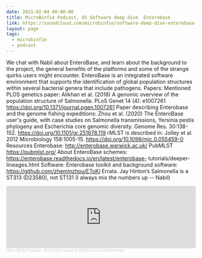 ```yaml
---
date: 2021-02-04 00:00:00
title: MicroBinfie Podcast, 45 Software deep dive  Enterobase
link: https://soundcloud.com/microbinfie/software-deep-dive-enterobase
layout: page
tags:
  - microbinfie
  - podcast
---
```

We chat with Nabil about EnteroBase, and learn about the background to
the project, the general benefits of the platforms and some of the
strange quirks users might encounter. EnteroBase is an integrated
software environment that supports the identification of global
population structures within several bacterial genera that include
pathogens.   Papers: Mentioned PLOS genetics paper: Alikhan et al.
(2018) A genomic overview of the population structure of Salmonella.
PLoS Genet 14 (4): e1007261
https://doi.org/10.1371/journal.pgen.1007261 Paper describing
Enterobase and the genome fishing expeditions: Zhou et al. (2020) The
EnteroBase user's guide, with case studies on Salmonella
transmissions, Yersinia pestis phylogeny and Escherichia core genomic
diversity. Genome Res. 30:138-152.
https://doi.org/10.1101/gr.251678.119  rMLST is described in: Jolley
et al. 2012 Microbiology 158:1005-15.
https://doi.org/10.1099/mic.0.055459-0 Resources Enterobase:
http://enterobase.warwick.ac.uk/ PubMLST https://pubmlst.org/  About
EnteroBase schemes:
https://enterobase.readthedocs.io/en/latest/enterobase-
tutorials/deeper-lineages.html Software: Enterobase toolkit and
background software: https://github.com/zheminzhou/EToKi   Errata.
Jay Hinton’s Salmonella is a ST313 (D23580), not ST131 (I always mix
the numbers up -- Nabil)

<iframe width="100%" height="166" scrolling="no" frameborder="no" allow="autoplay" src="https://w.soundcloud.com/player/?url=https%3A//api.soundcloud.com/tracks/911118157&color=%23ff5500&auto_play=false&hide_related=false&show_comments=true&show_user=true&show_reposts=false&show_teaser=false"></iframe><div style="font-size: 10px; color: #cccccc;line-break: anywhere;word-break: normal;overflow: hidden;white-space: nowrap;text-overflow: ellipsis; font-family: Interstate,Lucida Grande,Lucida Sans Unicode,Lucida Sans,Garuda,Verdana,Tahoma,sans-serif;font-weight: 100;"><a href="https://soundcloud.com/microbinfie" title="Micro Binfie Podcast" target="_blank" style="color: #cccccc; text-decoration: none;">Micro Binfie Podcast</a> · <a href="https://soundcloud.com/microbinfie/40-a-crash-course-in-sars-cov-2-bioinformatics" title="45 Software deep dive  Enterobase" target="_blank" style="color: #cccccc; text-decoration: none;">40 A crash course in SARS-CoV-2 bioinformatics</a></div>
